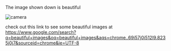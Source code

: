 The image shown down is beautiful

![camera](https://user-images.githubusercontent.com/101174057/157684473-48c79e11-b621-45ce-9991-14a4f4586a7a.jpg)

check out this link to see some beautiful images at https://www.google.com/search?q=beautiful+images&oq=beautiful+images&aqs=chrome..69i57j0i512l9.8235j0j7&sourceid=chrome&ie=UTF-8
